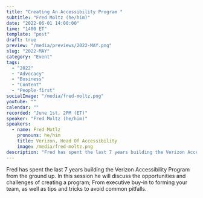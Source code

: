 ```yaml
---
title: "Creating An Accessibility Program "
subtitle: "Fred Moltz (he/him)"
date: "2022-06-01 14:00:00"
time: "1400 ET"
template: "post"
draft: true
preview: "/media/previews/2022-MAY.png"
slug: "2022-MAY"
category: "Event"
tags:
  - "2022"
  - "Advocacy"
  - "Business"
  - "Content"
  - "People-first"
socialImage: "/media/fred-moltz.png"
youtube: ""
calendar: ""
recorded: "June 1st, 2PM (ET)"
speaker: "Fred Moltz (he/him)"
speakers:
  - name: Fred Motlz
    pronouns: he/him
    title: Verizon, Head Of Accessibility
    image: /media/fred-moltz.png
description: "Fred has spent the last 7 years building the Verizon Accessibility Program from the ground up. In this session he will discuss the opportunities and challenges of creating a program; From executive buy-in to forming your team, as well as tips and tricks to avoid common pitfalls."
---
```

Fred has spent the last 7 years building the Verizon Accessibility Program from the ground up. In this session he will discuss the opportunities and challenges of creating a program; From executive buy-in to forming your team, as well as tips and tricks to avoid common pitfalls.
